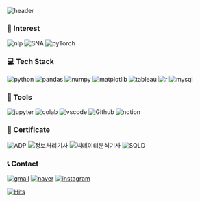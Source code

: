 ![header](https://capsule-render.vercel.app/api?type=venom&text=Welcome!&color=auto&height=300)

### 🌊 Interest
![nlp](https://img.shields.io/badge/NLP\(Natural_Language_Processing\)-F3F3F3.svg?style=for-the-badge&logoColor=black) ![SNA](https://img.shields.io/badge/SNA\(semantic_network_analysis\)-F3F3F3.svg?style=for-the-badge&logoColor=black) ![pyTorch](https://img.shields.io/badge/PyTorch-F3F3F3.svg?style=for-the-badge&logo=PyTorch&logoColor=black)

### 💻 Tech Stack
![python](https://img.shields.io/badge/python-F3F3F3?style=for-the-badge&logo=python&logoColor=black) ![pandas](https://img.shields.io/badge/pandas-F3F3F3.svg?style=for-the-badge&logo=pandas&logoColor=black) ![numpy](https://img.shields.io/badge/numpy-F3F3F3.svg?style=for-the-badge&logo=numpy&logoColor=black) ![matplotlib](https://img.shields.io/badge/Matplotlib-F3F3F3.svg?style=for-the-badge&logo=Matplotlib&logoColor=black) ![tableau](https://img.shields.io/badge/tableau-F3F3F3.svg?style=for-the-badge&logo=tableau&logoColor=black) ![r](https://img.shields.io/badge/r-F3F3F3.svg?style=for-the-badge&logo=r&logoColor=black) ![mysql](https://img.shields.io/badge/mysql-F3F3F3.svg?style=for-the-badge&logo=mysql&logoColor=black)


### 🔨 Tools 
![jupyter](https://img.shields.io/badge/jupyter-F3F3F3.svg?style=for-the-badge&logo=jupyter&logoColor=black) ![colab](https://img.shields.io/badge/Colab-F3F3F3.svg?style=for-the-badge&logo=googlecolab&logoColor=black) ![vscode](https://img.shields.io/badge/VSCode-F3F3F3.svg?style=for-the-badge&logo=visual-studio-code&logoColor=black) ![Github](https://img.shields.io/badge/github-F3F3F3.svg?style=for-the-badge&logo=github&logoColor=black) ![notion](https://img.shields.io/badge/Notion-F3F3F3.svg?style=for-the-badge&logo=notion&logoColor=black)


### 📔 Certificate
![ADP](https://img.shields.io/badge/ADP\(데이터분석전문가\)-F3F3F3.svg?style=for-the-badge&logoColor=black) ![정보처리기사](https://img.shields.io/badge/정보처리기사-F3F3F3.svg?style=for-the-badge&logoColor=black) ![빅데이터분석기사](https://img.shields.io/badge/빅데이터분석기사-F3F3F3.svg?style=for-the-badge&logoColor=black) ![SQLD](https://img.shields.io/badge/SQLD-F3F3F3.svg?style=for-the-badge&logoColor=black)


### 📞 Contact 
[![gmail](https://img.shields.io/badge/gmail-F3F3F3?style=for-the-badge&logo=gmail&logoColor=black)](mailto:oteto0120@gmail.com) [![naver](https://img.shields.io/badge/naver-F3F3F3?style=for-the-badge&logo=naver&logoColor=black)](mailto:kjh8331267@naver.com) [![instagram](https://img.shields.io/badge/instagram-F3F3F3?style=for-the-badge&logo=instagram&logoColor=black)](https://www.instagram.com/jihyeon1267_?igsh=MXBwcTRla2N5ZTBjaQ==)


[![Hits](https://hits.seeyoufarm.com/api/count/incr/badge.svg?url=https%3A%2F%2Fgithub.com%2Fkjh8331267&count_bg=%2379C83D&title_bg=%234B4B4B&icon=&icon_color=%23252525&title=hits&edge_flat=false)](https://hits.seeyoufarm.com)
